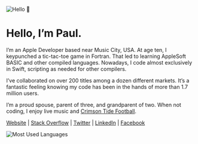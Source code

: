 ![Hello 👋](https://i.imgur.com/gg8w1dM.png)

Hello, I’m Paul.
===

I’m an Apple Developer based near Music City, USA. At age ten, I keypunched a tic-tac-toe game in Fortran. That led to learning AppleSoft BASIC and other compiled languages. Nowadays, I code almost exclusively in Swift, scripting as needed for other compilers.

I’ve collaborated on over 200 titles among a dozen different markets. It’s a fantastic feeling knowing my code has been in the hands of more than 1.7 million users.

I’m a proud spouse, parent of three, and grandparent of two. When not coding, I enjoy live music and [Crimson Tide Football](https://en.wikipedia.org/wiki/Alabama_Crimson_Tide_football).

[Website](https://adams.io) | 
[Stack Overflow](https://stackoverflow.com/cv/pkadams67) |
[Twitter](https://www.twitter.com/pkadams67) | 
[LinkedIn](https://www.linkedin.com/in/pkadams67) |
[Facebook](http://facebook.com/pkadams67)

![Most Used Languages](https://github-readme-stats.vercel.app/api/top-langs/?username=pkadams67&layout=compact)
